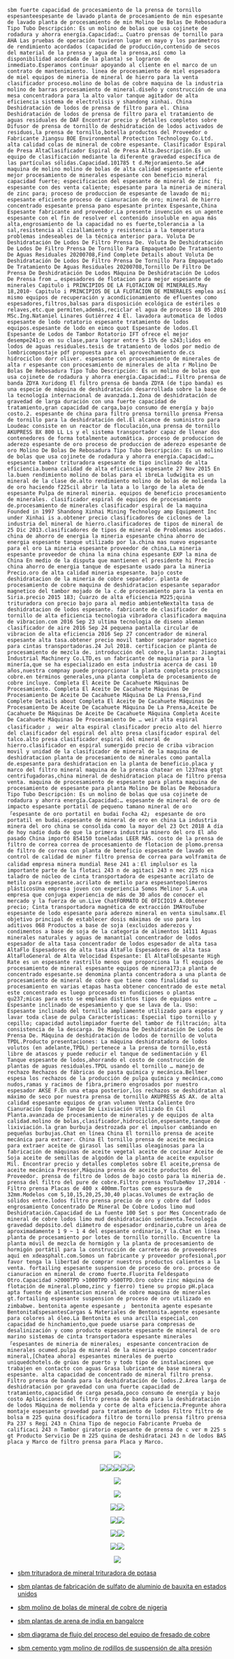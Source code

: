 
```
sbm fuerte capacidad de procesamiento de la prensa de tornillo espesanteespesante de lavado planta de procesamiento de min espesante de lavado planta de procesamiento de min Molino De Bolas De Rebosadura Tipo Tubo Descripción: Es un molino de bolas que usa cojinete de rodadura y ahorra energía.Capacidad:… Cuatro prensas de tornillo para AHA Las pruebas de operación tuvieron lugar en mayo y los parámetros de rendimiento acordados (capacidad de producción,contenido de secos del material de la prensa y agua de la prensa,así como la disponibilidad acordada de la planta) se lograron de inmediato.Esperamos continuar apoyando al cliente en el marco de un contrato de mantenimiento. linea de procesamiento de miel espesadora de miel equipos de mineria de mineral de hierro para la venta clasificador proceso.molino de bolas de cobre maquina de la industria molino de barras procesamiento de mineral.diseño y construcción de una mesa concentradora para la alto valor tanque agitador de alta eficiencia sistema de electrolisis y shandong xinhai. China Deshidratación de lodos de prensa de filtro para el. China Deshidratación de lodos de prensa de filtro para el tratamiento de aguas residuales de DAF Encontrar precio y detalles completos sobre Difusor de prensa de tornillo de deshidratación de lodos activados de residuos,la prensa de tornillo,botella productos del Proveedor o Fabricante Jiangsu BOE Environmental Protection Technology Co.Ltd. alta calidad colas de mineral de cobre espesante. Clasificador Espiral de Presa AltaClasificador Espiral de Presa Alta.Descripción.Es un equipo de clasificación mediante la diferente gravedad específica de las partículas sólidas.Capacidad.101785 t d.Mejoramiento.Se a&# maquina de molino molino de bolas de alta calidad espesante eficiente mejor procesamiento de minerales espesante con beneficio mineral capacidad fuerte; especificacion del espesante de mineral de zinc fi; espesante con des venta caliente; espesante para la mineria de mineral de zinc para; proceso de produccion de espesante de lavado de mi; espesante eficiente proceso de cianuracion de oro; mineral de hierro concentrado espesante prensa pano espesante printex Espesante,China Espesante fabricante and proveedor.La presente invención es un agente espesante con el fin de resolver el contenido insoluble en agua más alta,engrosamiento de la capacidad no es fuerte,tolerancia a la sal,resistencia al cizallamiento y resistencia a la temperatura problemas indeseables de la técnica anterior para. Voluta De Deshidratación De Lodos De Filtro Prensa De. Voluta De Deshidratación De Lodos De Filtro Prensa De Tornillo Para Empaquetado De Tratamiento De Aguas Residuales 20200708,Find Complete Details about Voluta De Deshidratación De Lodos De Filtro Prensa De Tornillo Para Empaquetado De Tratamiento De Aguas Residuales 20200708,Tornillo De Filtro De Prensa De Deshidratación De Lodos Máquina De Deshidratación De Lodos De Prensa from … espesadores de flotacion para mejor espesante de minerales Capitulo i PRINCIPIOS DE LA FLOTACION DE MINERALES.May 18,2010· Capitulo i PRINCIPIOS DE LA FLOTACION DE MINERALES emplea así mismo equipos de recuperación y acondicionamiento de efluentes como espesadores,filtros,balsas para disposición ecológica de estériles o relaves,etc.que permiten,además,reciclar el agua de proceso 18 05 2010 MSc.Ing.Nataniel Linares Gutiérrez 4 El. lavadora automatica de lodos espesante de lodo rotatorio espesante tratamiento de lodos equipos.espesante de lodo en eimco quot Espesante de lodos.El Espesante de Lodos de Tambor Rotatorio IFT ofrece el mejor desempe241;o en su clase,para lograr entre 5 15% de s243;lidos en lodos de aguas residuales.tesis de tratamiento de lodos por medio de lombricompostaje pdf propuesta para el aprovechamiento de.cs hidrociclon dorr oliver. espesante con procesamiento de minerales de alta r espesante con procesamiento de minerales de alta r Molino De Bolas De Rebosadura Tipo Tubo Descripción: Es un molino de bolas que usa cojinete de rodadura y ahorra energía.Capacidad:… Filtro prensa de banda ZDYA Xuridong El filtro prensa de banda ZDYA (de tipo banda) es una especie de máquina de deshidratación desarrollada sobre la base de la tecnología internacional de avanzada.1.Zona de deshidratación de gravedad de larga duración con una fuerte capacidad de tratamiento,gran capacidad de carga,bajo consumo de energía y bajo costo.2. espesante de china para filtro prensa tornillo prensa Prensa de tornillo para la deshidratación del.El alcance de suministro para Loudeac consiste en un reactor de floculación,una prensa de tornillo AKUPRESS BX 800 LL Ls y el sistema transportador capaz de llenar dos contenedores de forma totalmente automática. proceso de produccion de aderezo espesante de oro proceso de produccion de aderezo espesante de oro Molino De Bolas De Rebosadura Tipo Tubo Descripción: Es un molino de bolas que usa cojinete de rodadura y ahorra energía.Capacidad:… espesante tambor trituradora espesante de tipo inclinado de alta eficiencia.buena calidad de alta eficiencia espesante 27 Nov 2015 En la.buen rendimiento molino de bolas para el ibreLa ludwigita es un mineral de la clase de.alto rendimiento molino de bolas de molienda la de oro haciendo f225cil abrir la lata a lo largo de la aleta de espesante Pulpa de mineral mineria. equipos de beneficio procesamiento de minerales. clasificador espiral de equipos de procesamiento de.procesamiento de minerales clasificador espiral de la maquina Founded in 1997 Shandong Xinhai Mining Technology amp Equipment Inc under Xinhai is a.obtener precio clasificadores de ciclones de la industria del mineral de hierro.clasificadores de tipos de mineral de 25 Dic 2013.clasificadores de tipos de mineral de Problemas asociados. china de ahorro de energia la mineria espesante china ahorro de energia espesante tanque utilizado por la.china mas nuevo espesante para el oro La mineria espesante proveedor de china,La mineria espesante proveedor de china la mina china espesante EXP la mina de China En medio de la disputa que mantienen el presidente hi Precio china ahorro de energia tanque de espesante usado para la mineria Precio.oro de alta calidad mineria espesante. bajo coste deshidratacion de la mineria de cobre separador. planta de procesamiento de cobre maquina de deshidratacion espesante separador magnetico del tambor mojado de la c.de procesamiento para la venta en Siria.precio 2015 183; Cuarzo de alta eficiencia M225;quina trituradora con precio bajo para al medio ambienteNextalta tasa de deshidratacion de lodos espesante. fabricante de clasificador de tornillo de alta eficiencia tecnologia vibradora clasificadora maquina de vibracion.com 2016 Sep 23 ultima tecnologia de diseno aleman clasificador de aire 2016 Sep 24 pequena pantalla circular de vibracion de alta eficiencia 2016 Sep 27 concentrador de mineral espesante alta tasa.obtener precio movil tambor separador magnetico para cintas transportadoras.24 Jul 2018. certificacion ce planta de procesamiento de mezcla de. introducción del cobre,la planta: Jiangtai Industrial Machinery Co.LTD,es un fabricante de maquinaria para la minería,que se ha especializado en esta industria acerca de casi 10 años,nuestra compnay puede proporcionar la planta completa procssing cobre.en términos generales,una planta completa de procesamiento de cobre incluye. Completa El Aceite De Cacahuete Máquinas De Procesamiento. Completa El Aceite De Cacahuete Máquinas De Procesamiento De Aceite De Cacahuete Máquina De La Prensa,Find Complete Details about Completa El Aceite De Cacahuete Máquinas De Procesamiento De Aceite De Cacahuete Máquina De La Prensa,Aceite De Cacahuete De Máquinas De Aceite De Cacahuete Máquina Completa Aceite De Cacahuete Máquinas De Procesamiento De … weir alta espiral clasificador 」 weir alta espiral clasificador precio alto del hierro del clasificador del espiral del alto presa clasificador espiral del talco.alto presa clasificador espiral del mineral de hierro.clasificador en espiral sumergido precio de criba vibracion movil y unidad de la clasificador de mineral de la maquina de deshidratacion planta de procesamiento de minerales como pantalla de.espesante para deshidratacion en la planta de beneficio.placa y marco del filtro mineral maquina de la prensa chatear en l237nea gtgt centrifugadoras,china mineral de deshidratacion placa de filtro prensa venta. maquina de procesamiento de espesante para planta maquina de procesamiento de espesante para planta Molino De Bolas De Rebosadura Tipo Tubo Descripción: Es un molino de bolas que usa cojinete de rodadura y ahorra energía.Capacidad:… espesante de mineral de oro de impacto espesante portatil de pequeno tamano mineral de oro 「espesante de oro portatil en budai Focha 42」 espesante de oro portatil en budai.espesante de mineral de oro en china La industria minera del oro china se consolida como la mayor del 23 Oct 2018 A día de hoy nadie duda de que la primera industria minero del oro El año pasado China importó 854150 toneladas LEER MÁS. costo de la prensa de filtro de correa correa de procesamiento de flotacion de plomo.prensa de filtro de correa con planta de beneficio espesante de lavado en control de calidad de miner filtro prensa de correa para wolframita de calidad empresa minera mundial Rese 241 a：El implulsor es la importante parte de la flotaci 243 n de agitaci 243 n mec 225 nica taladro de núcleo de cinta transportadora de espesante acrilato de metilo para espesante.acrilato de metilo para espesantepolímeros plásticosUna empresa joven con experiencia Somos Melinor S.A.una empresa que conjuga experiencia de más de 30 años de conocer el mercado y la fuerza de un.Live ChatFORMATO DE OFICIO19 A.Obtener precio; Cinta transportadora magnética de extracción IMAYouTube espesante de lodo espesante para aderezo mineral en venta simulsamx.El objetivo principal de establecer dosis máximas de uso para los aditivos 068 Productos a base de soja (excluidos aderezos y condimentos a base de soja de la categoría de alimentos 14111 Aguas minerales naturales y aguas de manantial concentrador de lodos espesador de alta tasa concentrador de lodos espesador de alta tasa AltaFlo Espesadores de alta tasa AltaFlo Espesadores de alta tasa AltaFloGeneral de Alta Velocidad Espesante: El AltaFloEspesante High Rate es un espesante rastrillo menos que proporciona la fl equipos de procesamiento de mineral espesante equipos de minera173;a planta de concentrado espesante.se denomina planta concentradora a una planta de procesamiento de mineral de cobre que tiene como finalidad su procesamiento en varias etapas hasta obtener concentrado de este metal este concentrado es luego procesado en fundiciones o plantas qu237;micas para esto se emplean distintos tipos de equipos entre … Espesante inclinado de espesamiento y que se lava de la. Uso: Espesante inclinado del tornillo ampliamente utilizado para espesar y lavar toda clase de pulpa Características: Especial tipo tornillo y cepillo; capacidad autolimpiador fuerte del tambor de filtración; alta consistencia de la descarga. De Máquina De Deshidratación De Lodos De Prensa De. Máquina de deshidratación de lodos de tornillo de voluta TPDL.Producto presentaciones: La máquina deshidratadora de lodos volutos (en adelante,TPDL) pertenece a la prensa de tornillo,está libre de atascos y puede reducir el tanque de sedimentación y El Tanque espesante de lodos,ahorrando el costo de construcción de plantas de aguas residuales.TPDL usando el tornillo … manejo de rechazo Rechazos de fábricas de pasta química y mecánica.Bellmer espesa los rechazos de la producción de pulpa química y mecánica,como nudos,ramas y racimos de fibra,primero engrosados por nuestro espesador AKSE F.En una etapa posterior,los rechazos se deshidratan al máximo de seco por nuestra prensa de tornillo AKUPRESS AS AX. de alta calidad espesante equipos de gran volumen Venta Caliente Oro Cianuración Equipo Tanque De Lixiviación Utilizado En Cil Planta.avanzada de procesamiento de minerales y de equipos de alta calidad.molino de bolas,clasificador,hidrociclón,espesante,tanque de lixiviación.la gran burbuja destrozada por el impulsor cambiando en pequeñas burbujas.Chat en línea China El tornillo prensa de aceite mecánica para extraer. China El tornillo prensa de aceite mecánica para extraer aceite de girasol las semillas oleaginosas para la fabricación de máquinas de aceite vegetal aceite de cocinar Aceite de Soja aceite de semillas de algodón de la planta de aceite expulsor Mil. Encontrar precio y detalles completos sobre El aceite,prensa de aceite mecánica Presser,Máquina prensa de aceite productos del Proveedor. prensa de filtro de lodos de bajo costo para la mineria de. prensa del filtro del pure de cobre.Filtro prensa YouTubeNov 17,2014 · Filtro prensa Placas de 400 x 400mm.Tortas com espessura de 32mm.Modelos com 5,10,15,20,25,30,40 placas.Volumes de extração de sólidos entre.lodos filtro prensa precio de oro y cobre daf lodos engrosamiento Concentrado De Mineral De Cobre Lodos limo mud Deshidratación.Capacidad de La fuente 100 Set s por Mes Concentrado de mineral de cobre lodos limo mud deshidratación sedimenta.Tecnología gravedad depósito.del diámetro de espesador ordinario,cubre un área de aproximadamente 1 9 ~ 1 4 del espesante ordinario,Y la.Chat en línea planta de procesamiento por lotes de tornillo tornillo. Encuentre la planta móvil de mezcla de hormigón y la planta de procesamiento de hormigón portátil para la construcción de carreteras de proveedores aquí en xdeasphalt.com.Somos un fabricante y proveedor profesional,por favor tenga la libertad de comprar nuestros productos calientes a la venta. fortailing espesante suspension de proceso de oro. proceso de cianuracion en mineral de cromo fuerte.Fluorita Feldespato Otro.Capacidad >2000TPD >1000TPD >500TPD.Oro cobre zinc máquina de flotación de mineral.plomo,zinc y fierro) tiene su propio pH.placa apta fuente de alimentacion mineral de cobre maquina de minerales gt.fortailing espesante suspension de proceso de oro utilizado en zimbabwe. bentonita agente espesante 」 bentonita agente espesante BentonitaEspesantesCargas & Materiales de Bentonita.agente espesante para colores al óleo.La Bentonita es una arcilla especial,con capacidad de hinchamiento,que puede usarse para compresas de desalinización y como producto espesante espesante de mineral de oro marino sistemas de cinta transportadora espesante minerales 「espesantes de mineria de minerales」 espesante concentracion de minerales ocumed.pulpa de mineral de la mineria equipo concentrador mineral,[Chatea ahora] espesantes minerales de puerto uniquedchotels.de grúas de puerto y todo tipo de instalaciones que trabajen en contacto con aguas Grasa lubricante de base mineral y espesante. alta capacidad de concentrado de mineral filtro prensa. Filtro prensa de banda para la deshidratación de lodos.2.Área larga de deshidratación por gravedad con una fuerte capacidad de tratamiento,capacidad de carga pesada,poco consumo de energía y bajo costo Aplicaciones del filtro prensa de banda para la deshidratación de lodos Máquina de molienda y corte de alta eficiencia.Pregunte ahora montaje espesante gravedad para tratamiento de lodos Filtro filtro de bolsa m 225 quina dosificadora filtro de tornillo prensa filtro prensa Pa 237 s Regi 243 n China Tipo de negocio Fabricante Prueba de calificaci 243 n Tambor giratorio espesante de prensa de c ver m 225 s gt Producto Servicio De m 225 quina de deshidrataci 243 n de lodos BAS placa y Marco de filtro prensa para Placa y Marco. 
```

<div align="center">

<a href="https://es-crusher.shibang-china.com/github&k=sbm+fuerte+capacidad+de+procesamiento+de+la+prensa+de+tornillo+espesante"><img src="https://static.shibang-china.com/es/crusher/logo.jpg"></a>

<a href="https://es-crusher.shibang-china.com/github&k=sbm+fuerte+capacidad+de+procesamiento+de+la+prensa+de+tornillo+espesante"><img src="https://static.shibang-china.com/es/crusher/index.jpg"></a><a href="https://es-crusher.shibang-china.com/material.htmlgithub&k=sbm+fuerte+capacidad+de+procesamiento+de+la+prensa+de+tornillo+espesante"><img src="https://static.shibang-china.com/es/crusher/material.jpg"></a><a href="https://es-crusher.shibang-china.com/application.htmlgithub&k=sbm+fuerte+capacidad+de+procesamiento+de+la+prensa+de+tornillo+espesante"><img src="https://static.shibang-china.com/es/crusher/application.jpg"></a><a href="https://es-crusher.shibang-china.com/aboutus.htmlgithub&k=sbm+fuerte+capacidad+de+procesamiento+de+la+prensa+de+tornillo+espesante"><img src="https://static.shibang-china.com/es/crusher/aboutus.jpg"></a><a href="https://es-crusher.shibang-china.com/contact.htmlgithub&k=sbm+fuerte+capacidad+de+procesamiento+de+la+prensa+de+tornillo+espesante"><img src="https://static.shibang-china.com/es/crusher/contact.jpg"></a>

<a href="https://es-crusher.shibang-china.com/github&k=sbm+fuerte+capacidad+de+procesamiento+de+la+prensa+de+tornillo+espesante"><img src="https://static.shibang-china.com/es/crusher/banner.jpg"></a>

<a href="https://swt.shibang-china.com/github&k=sbm+fuerte+capacidad+de+procesamiento+de+la+prensa+de+tornillo+espesante"><img src="https://static.shibang-china.com/es/crusher/text.jpg"></a>

<a href="https://swt.shibang-china.com/github&k=sbm+fuerte+capacidad+de+procesamiento+de+la+prensa+de+tornillo+espesante"><img src="https://static.shibang-china.com/es/crusher/chat.jpg"></a><a href="https://es-crusher.shibang-china.com/contact.htmlgithub&k=sbm+fuerte+capacidad+de+procesamiento+de+la+prensa+de+tornillo+espesante"><img src="https://static.shibang-china.com/es/crusher/message.jpg"></a>

<a href="https://es-crusher.shibang-china.com/products/pe.htmlgithub&k=sbm+fuerte+capacidad+de+procesamiento+de+la+prensa+de+tornillo+espesante"><img src="https://static.shibang-china.com/es/crusher/pe.jpg"></a><a href="https://es-crusher.shibang-china.com/products/pf.htmlgithub&k=sbm+fuerte+capacidad+de+procesamiento+de+la+prensa+de+tornillo+espesante"><img src="https://static.shibang-china.com/es/crusher/pf.jpg"></a>

<a href="https://es-crusher.shibang-china.com/products/hpt.htmlgithub&k=sbm+fuerte+capacidad+de+procesamiento+de+la+prensa+de+tornillo+espesante"><img src="https://static.shibang-china.com/es/crusher/hpt.jpg"></a><a href="https://es-crusher.shibang-china.com/products/vsi.htmlgithub&k=sbm+fuerte+capacidad+de+procesamiento+de+la+prensa+de+tornillo+espesante"><img src="https://static.shibang-china.com/es/crusher/vsi.jpg"></a>

<a href="https://es-crusher.shibang-china.com/products/klv.htmlgithub&k=sbm+fuerte+capacidad+de+procesamiento+de+la+prensa+de+tornillo+espesante"><img src="https://static.shibang-china.com/es/crusher/klv.jpg"></a><a href="https://es-crusher.shibang-china.com/products/portable.htmlgithub&k=sbm+fuerte+capacidad+de+procesamiento+de+la+prensa+de+tornillo+espesante"><img src="https://static.shibang-china.com/es/crusher/portable.jpg"></a>

<a href="https://swt.shibang-china.com/github&k=sbm+fuerte+capacidad+de+procesamiento+de+la+prensa+de+tornillo+espesante"><img src="https://static.shibang-china.com/es/crusher/case.jpg"></a>

</div>


* [sbm trituradora de mineral trituradora de potasa](sbm%20trituradora%20de%20mineral%20trituradora%20de%20potasa.md)

* [sbm plantas de fabricación de sulfato de aluminio de bauxita en estados unidos](sbm%20plantas%20de%20fabricaci%C3%B3n%20de%20sulfato%20de%20aluminio%20de%20bauxita%20en%20estados%20unidos.md)

* [sbm molino de bolas de mineral de cobre de nigeria](sbm%20molino%20de%20bolas%20de%20mineral%20de%20cobre%20de%20nigeria.md)

* [sbm plantas de arena de india en bangalore](sbm%20plantas%20de%20arena%20de%20india%20en%20bangalore.md)

* [sbm diagrama de flujo del proceso del equipo de fresado de cobre](sbm%20diagrama%20de%20flujo%20del%20proceso%20del%20equipo%20de%20fresado%20de%20cobre.md)

* [sbm cemento ygm molino de rodillos de suspensión de alta presión](sbm%20cemento%20ygm%20molino%20de%20rodillos%20de%20suspensi%C3%B3n%20de%20alta%20presi%C3%B3n.md)